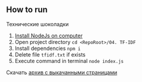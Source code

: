 ## How to run

Технические шоколадки

1. [Install NodeJs on computer](https://nodejs.org/en/)
1. Open project directory `cd <RepoRoot>/04. TF-IDF`
1. Install dependencies `npm i`
1. Delete file `tfidf.txt` if exists 
1. Execute command in terminal `node index.js`

Скачать [архив с выкачанными страницами](https://github.com/Timur00Kh/infopoisk/releases/tag/4)